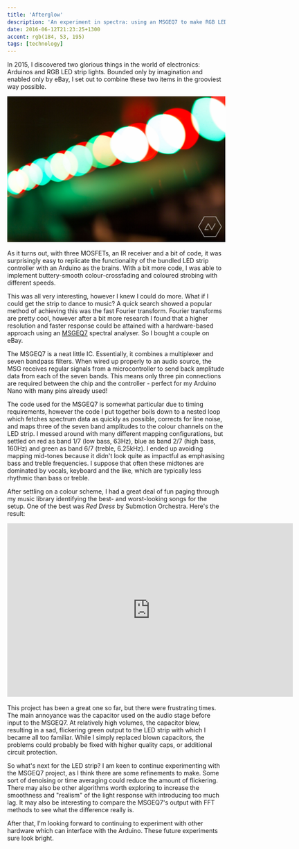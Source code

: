 ```yaml
---
title: 'Afterglow'
description: 'An experiment in spectra: using an MSGEQ7 to make RGB LED lights pulse to the music'
date: 2016-06-12T21:23:25+1300
accent: rgb(184, 53, 195)
tags: [technology]
---
```


In 2015, I discovered two glorious things in the world of electronics: Arduinos and RGB LED strip lights. Bounded only by imagination and enabled only by eBay, I set out to combine these two items in the grooviest way possible.

![](./led.jpg)

As it turns out, with three MOSFETs, an IR receiver and a bit of code, it was surprisingly easy to replicate the functionality of the bundled LED strip controller with an Arduino as the brains. With a bit more code, I was able to implement buttery-smooth colour-crossfading and coloured strobing with different speeds.

This was all very interesting, however I knew I could do more. What if I could get the strip to dance to music? A quick search showed a popular method of achieving this was the fast Fourier transform. Fourier transforms are pretty cool, however after a bit more research I found that a higher resolution and faster response could be attained with a hardware-based approach using an [MSGEQ7][msg] spectral analyser. So I bought a couple on eBay.

The MSGEQ7 is a neat little IC. Essentially, it combines a multiplexer and seven bandpass filters. When wired up properly to an audio source, the MSG receives regular signals from a microcontroller to send back amplitude data from each of the seven bands. This means only three pin connections are required between the chip and the controller - perfect for my Arduino Nano with many pins already used!

The code used for the MSGEQ7 is somewhat particular due to timing requirements, however the code I put together boils down to a nested loop which fetches spectrum data as quickly as possible, corrects for line noise, and maps three of the seven band amplitudes to the colour channels on the LED strip. I messed around with many different mapping configurations, but settled on red as band 1/7 (low bass, 63Hz), blue as band 2/7 (high bass, 160Hz) and green as band 6/7 (treble, 6.25kHz). I ended up avoiding mapping mid-tones because it didn't look quite as impactful as emphasising bass and treble frequencies. I suppose that often these midtones are dominated by vocals, keyboard and the like, which are typically less rhythmic than bass or treble.

After settling on a colour scheme, I had a great deal of fun paging through my music library identifying the best- and worst-looking songs for the setup. One of the best was _Red Dress_ by Submotion Orchestra. Here's the result:

<div class="video-container">
    <iframe width="660" height="400" src="https://www.youtube.com/embed/vmSqzH9hZJs" frameborder="0" class="video" allowfullscreen></iframe>
</div>

This project has been a great one so far, but there were frustrating times. The main annoyance was the capacitor used on the audio stage before input to the MSGEQ7. At relatively high volumes, the capacitor blew, resulting in a sad, flickering green output to the LED strip with which I became all too familiar. While I simply replaced blown capacitors, the problems could probably be fixed with higher quality caps, or additional circuit protection.

So what's next for the LED strip? I am keen to continue experimenting with the MSGEQ7 project, as I think there are some refinements to make. Some sort of denoising or time averaging could reduce the amount of flickering. There may also be other algorithms worth exploring to increase the smoothness and "realism" of the light response with introducing too much lag. It may also be interesting to compare the MSGEQ7's output with FFT methods to see what the difference really is.

After that, I'm looking forward to continuing to experiment with other hardware which can interface with the Arduino. These future experiments sure look bright.

[msg]: https://www.sparkfun.com/products/10468
